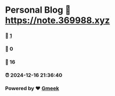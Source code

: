 # Personal Blog :link: https://note.369988.xyz 
### :page_facing_up: [1](https://note.369988.xyz/tag.html) 
### :speech_balloon: 0 
### :hibiscus: 16 
### :alarm_clock: 2024-12-16 21:36:40 
### Powered by :heart: [Gmeek](https://github.com/Meekdai/Gmeek)
